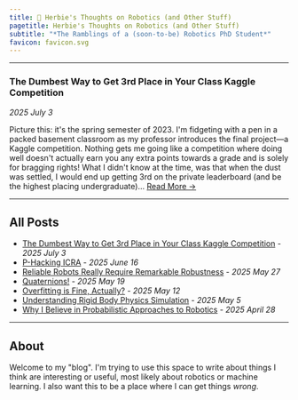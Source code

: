 ```yaml
---
title: 🤖 Herbie's Thoughts on Robotics (and Other Stuff)
pagetitle: Herbie's Thoughts on Robotics (and Other Stuff)
subtitle: "*The Ramblings of a (soon-to-be) Robotics PhD Student*"
favicon: favicon.svg
---
```


------------

### The Dumbest Way to Get 3rd Place in Your Class Kaggle Competition

*2025 July 3*

Picture this: it's the spring semester of 2023. I'm fidgeting with a pen in a packed basement classroom as my professor introduces the final project—a Kaggle competition. Nothing gets me going like a competition where doing well doesn't actually earn you any extra points towards a grade and is solely for bragging rights! What I didn't know at the time, was that when the dust was settled, I would end up getting 3rd on the private leaderboard (and be the highest placing undergraduate)... [Read More →](/posts/the_dumbest_way_3rd_ml_kaggle/)

------------

## All Posts

- [The Dumbest Way to Get 3rd Place in Your Class Kaggle Competition](/posts/the_dumbest_way_3rd_ml_kaggle/) - *2025 July 3*
- [P-Hacking ICRA](/posts/p_hacking_icra/) - *2025 June 16*
- [Reliable Robots Really Require Remarkable Robustness](/posts/robustness_and_robotics/) - *2025 May 27*
- [Quaternions!](/posts/quaternions/) - *2025 May 19*
- [Overfitting is Fine, Actually?](/posts/overfitting_is_fine) - *2025 May 12*
- [Understanding Rigid Body Physics Simulation](/posts/rigid_body_simulation) - *2025 May 5*
- [Why I Believe in Probabilistic Approaches to Robotics](/posts/probabilistic_approaches_robotics) - *2025 April 28*

-----------

## About

Welcome to my "blog". I'm trying to use this space to write about things I think are interesting or useful, most likely about robotics or machine learning. I also want this to be a place where I can get things *wrong*.



